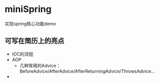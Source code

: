 # miniSpring
实现spring核心功能demo

## 可写在简历上的亮点
- IOC的流程
- AOP
  - 几种常用的Advice：BeforeAdvice/AfterAdvice/AfterReturningAdvice/ThrowsAdvice...
- 